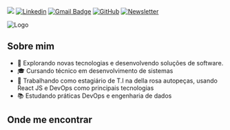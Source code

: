 ![](https://komarev.com/ghpvc/?username=RaulMatarazo&color=006bed)
[![Linkedin](https://img.shields.io/badge/-LinkedIn-blue?style=flat-square&logo=Linkedin&logoColor=white&link=LINK-DO-SEU-LINKEDIN)](https://www.linkedin.com/in/raululrichmatarazo/)
[![Gmail Badge](https://img.shields.io/badge/-Gmail-006bed?style=flat-square&logo=Gmail&logoColor=white&link=mailto:SEU-EMAIL)](mailto:raul.ulrich.matarazo@gmail.com)
[![GitHub](https://img.shields.io/github/followers/RaulMatarazo?label=follow&style=social)](https://github.com/RaulMatarazo)
[![Newsletter](https://img.shields.io/badge/-Newsletter-blueviolet?style=flat-square&logo=Gmail&logoColor=white&link=https://www.linkedin.com/newsletters/computing-concepts-7272711655988318208/)](https://www.linkedin.com/newsletters/computing-concepts-7272711655988318208/)



![Logo](https://media.licdn.com/dms/image/v2/D4D16AQG3cmebYfFKvg/profile-displaybackgroundimage-shrink_350_1400/profile-displaybackgroundimage-shrink_350_1400/0/1732021285352?e=1737590400&v=beta&t=wLc36AKfa5LJVJdQ_rduM8KeUSWr9D4anm3qq6Qut1Q)

## Sobre mim

- 🤔 Explorando novas tecnologias e desenvolvendo soluções de software.
- 🎓 Cursando técnico em desenvolvimento de sistemas
- 💼 Trabalhando como estagiário de T.I na della rosa autopeças, usando React JS e DevOps como principais tecnologias
- 📚 Estudando práticas DevOps e engenharia de dados

## Onde me encontrar

